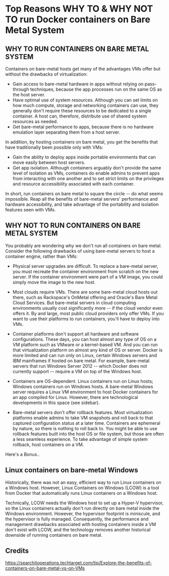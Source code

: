 # Top Reasons WHY TO & WHY NOT TO run Docker containers on Bare Metal System

## WHY TO RUN CONTAINERS ON BARE METAL SYSTEM

Containers on bare-metal hosts get many of the advantages VMs offer but without the drawbacks of virtualization:

- Gain access to bare-metal hardware in apps without relying on pass-through techniques, because the app processes run on the same OS as 
the host server.
- Have optimal use of system resources. Although you can set limits on how much compute, storage and networking containers can use, they generally don't require these resources to be dedicated to a single container. A host can, therefore, distribute use of shared system resources as needed.
- Get bare-metal performance to apps, because there is no hardware emulation layer separating them from a host server.

In addition, by hosting containers on bare metal, you get the benefits that have traditionally been possible only with VMs:

- Gain the ability to deploy apps inside portable environments that can move easily between host servers.
- Get app isolation. Although containers arguably don't provide the same level of isolation as VMs, containers do enable admins to prevent apps from interacting with one another and to set strict limits on the privileges and resource accessibility associated with each container.

In short, run containers on bare metal to square the circle -- do what seems impossible. Reap all the benefits of bare-metal servers' performance and hardware accessibility, and take advantage of the portability and isolation features seen with VMs.

## WHY NOT TO RUN CONTAINERS ON BARE METAL SYSTEM

You probably are wondering why we don't run all containers on bare metal. Consider the following drawbacks of using bare-metal servers to host a container engine, rather than VMs:

- Physical server upgrades are difficult. To replace a bare-metal server, you must recreate the container environment from scratch on the new server. If the container environment were part of a VM image, you could simply move the image to the new host.

- Most clouds require VMs. There are some bare-metal cloud hosts out there, such as Rackspace's OnMetal offering and Oracle's Bare Metal Cloud Services. But bare-metal servers in cloud computing environments usually cost significantly more -- if the cloud vendor even offers it. By and large, most public cloud providers only offer VMs. If you want to use their platforms to run containers, you'll have to deploy into VMs.

- Container platforms don't support all hardware and software configurations. These days, you can host almost any type of OS on a VM platform such as VMware or a kernel-based VM. And you can run that virtualization platform on almost any kind of OS or server. Docker is more limited and can run only on Linux, certain Windows servers and IBM mainframes if hosted on bare metal. For example, bare-metal servers that run Windows Server 2012 -- which Docker does not currently support -- require a VM on top of the Windows host.

- Containers are OS-dependent. Linux containers run on Linux hosts; Windows containers run on Windows hosts. A bare-metal Windows server requires a Linux VM environment to host Docker containers for an app compiled for Linux. However, there are technological developments in this space (see sidebar).

- Bare-metal servers don't offer rollback features. Most virtualization platforms enable admins to take VM snapshots and roll back to that captured configuration status at a later time. Containers are ephemeral by nature, so there is nothing to roll back to. You might be able to use rollback features built into the host OS or file system, but those are often a less seamless experience. To take advantage of simple system rollback, host containers on a VM.

Here's a Bonus..


## Linux containers on bare-metal Windows

Historically, there was not an easy, efficient way to run Linux containers on a Windows host. However, Linux Containers on Windows (LCOW) is a tool from Docker that automatically runs Linux containers on a Windows host.

Technically, LCOW needs the Windows host to set up a Hyper-V hypervisor, so the Linux containers actually don't run directly on bare metal inside the Windows environment. However, the hypervisor footprint is miniscule, and the hypervisor is fully managed. Consequently, the performance and management drawbacks associated with hosting containers inside a VM don't exist with LCOW, and the technology removes another historical downside of running containers on bare metal.

## Credits

https://searchitoperations.techtarget.com/tip/Explore-the-benefits-of-containers-on-bare-metal-vs-on-VMs
